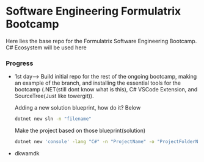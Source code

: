 # Software Engineering Formulatrix Bootcamp
Here lies the base repo for the Formulatrix Software Engineering Bootcamp. C# Ecosystem will be used here

### Progress
* 1st day--> Build initial repo for the rest of the ongoing bootcamp, making an example of the branch, and installing the essential tools for the bootcamp (.NET(still dont know what is this), C# VSCode Extension, and SourceTree(Just like towergit)). 

    Adding a new solution blueprint, how do it? Below
    ```sh
    dotnet new sln -n "filename"
    ```
    Make the project based on those blueprint(solution)
    ```sh
    dotnet new 'console' -lang "C#" -n "ProjectName" -o "ProjectFolderName"
    ```    

* dkwamdk